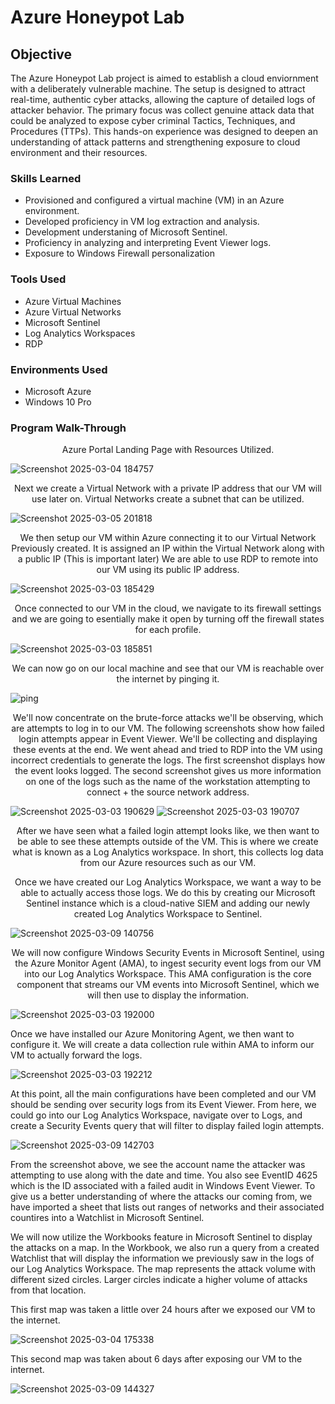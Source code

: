 # Azure Honeypot Lab 

## Objective 

The Azure Honeypot Lab project is aimed to establish a cloud enviornment with a deliberately vulnerable machine. The setup is designed to attract real-time, authentic cyber attacks, allowing the capture of detailed logs of attacker behavior. The primary focus was collect genuine attack data that could be analyzed to expose cyber criminal Tactics, Techniques, and Procedures (TTPs). This hands-on experience was designed to deepen an understanding of attack patterns and strengthening exposure to cloud environment and their resources. 

### Skills Learned

- Provisioned and configured a virtual machine (VM) in an Azure environment.
- Developed proficiency in VM log extraction and analysis.
- Development understaning of Microsoft Sentinel.
- Proficiency in analyzing and interpreting Event Viewer logs.
- Exposure to Windows Firewall personalization 

### Tools Used

- Azure Virtual Machines
- Azure Virtual Networks
- Microsoft Sentinel
- Log Analytics Workspaces
- RDP

### Environments Used

 - Microsoft Azure
 - Windows 10 Pro

  ### Program Walk-Through
  
<p align="center">
  Azure Portal Landing Page with Resources Utilized.
</p>

![Screenshot 2025-03-04 184757](https://github.com/user-attachments/assets/2d39b87c-30c6-4546-9ad7-7f1841e2950a)

<p align="center">
  Next we create a Virtual Network with a private IP address that our VM will use later on. Virtual Networks create a subnet that can be utilized. 
</p>

![Screenshot 2025-03-05 201818](https://github.com/user-attachments/assets/dc308fb8-ee1b-4792-9334-909718bc5817)

<p align="center">
  We then setup our VM within Azure connecting it to our Virtual Network Previously created.
  It is assigned an IP within the Virtual Network along with a public IP (This is important later)
  We are able to use RDP to remote into our VM using its public IP address.
</p>

![Screenshot 2025-03-03 185429](https://github.com/user-attachments/assets/402a66cb-b083-4de7-88c8-86b1bc49506e)

<p align ="center">
Once connected to our VM in the cloud, we navigate to its firewall settings and we are going to esentially make it open by turning off the firewall states for each profile.
</p>

![Screenshot 2025-03-03 185851](https://github.com/user-attachments/assets/714950eb-69e4-4903-816c-b1d59c304d23)

<p align ="center">
We can now go on our local machine and see that our VM is reachable over the internet by pinging it.
</p>

![ping](https://github.com/user-attachments/assets/de8a4353-0a81-403c-b476-8c0c42bd3e00)

<p align ="center">
We'll now concentrate on the brute-force attacks we'll be observing, which are attempts to log in to our VM. The following screenshots show how failed login attempts appear in Event Viewer. We'll be collecting and displaying these events at the end. We went ahead and tried to RDP into the VM using incorrect credentials to generate the logs. The first screenshot displays how the event looks logged. The second screenshot gives us more information on one of the logs such as the name of the workstation attempting to connect + the source network address. 
</p>

![Screenshot 2025-03-03 190629](https://github.com/user-attachments/assets/19a7154d-9602-4880-9e9d-0bee242c59d0)
![Screenshot 2025-03-03 190707](https://github.com/user-attachments/assets/030fa7f9-4f6f-4461-9890-e8bbb799f0b6)

<p align ="center">
After we have seen what a failed login attempt looks like, we then want to be able to see these attempts outside of the VM. This is where we create what is known as a Log Analytics workspace. In short, this collects log data from our Azure resources such as our VM. 
</p>

<p align ="center">
Once we have created our Log Analytics Workspace, we want a way to be able to actually access those logs. We do this by creating our Microsoft Sentinel instance which is a cloud-native SIEM and adding our newly created Log Analytics Workspace to Sentinel.  
</p>

![Screenshot 2025-03-09 140756](https://github.com/user-attachments/assets/e4650501-55e1-4d56-8ea6-dcaba05ec8d4)

<p align ="center">
We will now configure Windows Security Events in Microsoft Sentinel, using the Azure Monitor Agent (AMA), to ingest security event logs from our VM into our Log Analytics Workspace. This AMA configuration is the core component that streams our VM events into Microsoft Sentinel, which we will then use to display the information.
</p>

![Screenshot 2025-03-03 192000](https://github.com/user-attachments/assets/9a315c59-a381-4a8c-b2a6-d9d4d329cd4f)

<p aligh="center">
Once we have installed our Azure Monitoring Agent, we then want to configure it. We will create a data collection rule within AMA to inform our VM to actually forward the logs.
</p> 

![Screenshot 2025-03-03 192212](https://github.com/user-attachments/assets/9f47c4d6-3b8b-4126-b35f-27721a6aaeb7)

<p aligh="center">
At this point, all the main configurations have been completed and our VM should be sending over security logs from its Event Viewer. From here, we could go into our Log Analytics Workspace, navigate over to Logs, and create a Security Events query that will filter to display failed login attempts.
</p> 

![Screenshot 2025-03-09 142703](https://github.com/user-attachments/assets/266cd91a-c1f1-4798-9dda-89115b37aa03)

<p aligh="center">
From the screenshot above, we see the account name the attacker was attempting to use along with the date and time. You also see EventID 4625 which is the ID associated with a failed audit in Windows Event Viewer. To give us a better understanding of where the attacks our coming from, we have imported a sheet that lists out ranges of networks and their associated countires into a Watchlist in Microsoft Sentinel.  
</p>

<p aligh="center">
We will now utilize the Workbooks feature in Microsoft Sentinel to display the attacks on a map. In the Workbook, we also run a query from a created Watchlist that will display the information we previously saw in the logs of our Log Analytics Workspace. The map represents the attack volume with different sized circles. Larger circles indicate a higher volume of attacks from that location.   
</p>

<p aligh="center">
This first map was taken a little over 24 hours after we exposed our VM to the internet.
</p>

![Screenshot 2025-03-04 175338](https://github.com/user-attachments/assets/8b6f3513-eef9-4d66-a4aa-e340987201be)

<p aligh="center">
This second map was taken about 6 days after exposing our VM to the internet.
</p>

![Screenshot 2025-03-09 144327](https://github.com/user-attachments/assets/7efdefa8-a1d1-4927-b464-11ce01e0068d)


